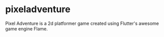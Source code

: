 # pixeladventure

Pixel Adventure is a 2d platformer game created using Flutter's awesome game engine Flame.

